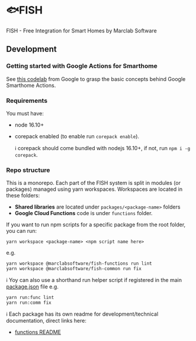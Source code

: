 # :fish:FISH

FISH - Free Integration for Smart Homes by Marclab Software

## Development

### Getting started with Google Actions for Smarthome

See [this codelab](https://developers.google.com/codelabs/smarthome-washer) from Google to grasp
the basic concepts behind Google Smarthome Actions.

### Requirements

You must have:

- node 16.10+
- corepack enabled (to enable run `corepack enable`).

  :information_source: corepack should come bundled with nodejs 16.10+, if not, run `npm i -g corepack`.

### Repo structure

This is a monorepo. Each part of the FISH system is split in modules (or packages) managed using
yarn workspaces. Workspaces are located in these folders:

- **Shared libraries** are located under `packages/<package-name>` folders
- **Google Cloud Functions** code is under `functions` folder.

If you want to run npm scripts for a specific package from the root folder, you can run:

```shell
yarn workspace <package-name> <npm script name here>
```

e.g.

```shell
yarn workspace @marclabsoftware/fish-functions run lint
yarn workspace @marclabsoftware/fish-common run fix
```

:information_source: Yoy can also use a shorthand run helper script if registered in the main [package.json](package.json) file
e.g.

```shell
yarn run:func lint
yarn run:comm fix
```

:information_source: Each package has its own readme for development/technical documentation, direct
links here:

- [functions README](functions/README.md)
